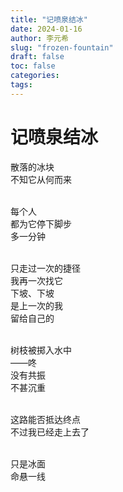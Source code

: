 ```yaml
---
title: "记喷泉结冰"
date: 2024-01-16
author: 李元希
slug: "frozen-fountain"
draft: false
toc: false
categories:
tags:
---
```


# 记喷泉结冰

散落的冰块<br>
不知它从何而来<br />
<br />

每个人<br>
都为它停下脚步<br>
多一分钟<br />
<br />

只走过一次的捷径<br>
我再一次找它<br>
下坡、下坡<br>
是上一次的我<br>
留给自己的<br />
<br />

树枝被掷入水中<br>
——咚<br>
没有共振<br>
不甚沉重<br />
<br />

这路能否抵达终点<br>
不过我已经走上去了<br />
<br />

只是冰面<br>
命悬一线<br />
<br />